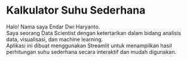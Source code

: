 # Kalkulator Suhu Sederhana
Halo! Nama saya Endar Dwi Haryanto.  
    Saya seorang Data Scientist dengan ketertarikan dalam bidang analisis data, visualisasi, dan machine learning.  
    Aplikasi ini dibuat menggunakan Streamlit untuk menampilkan hasil perhitungan suhu sederhana secara interaktif dan mudah digunakan.
